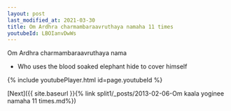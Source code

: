 ```yaml
---
layout: post
last_modified_at: 2021-03-30
title: Om Ardhra charmambaraavruthaya namaha 11 times
youtubeId: LBOIanvDwWs
---
```

 
 
Om Ardhra charmambaraavruthaya nama 
 
 -  Who uses the blood soaked elephant hide to cover himself 
 
  
 
  
 
 
 
 
 
 


{% include youtubePlayer.html id=page.youtubeId %}
 
[Next]({{ site.baseurl }}{% link  split1/_posts/2013-02-06-Om kaala yoginee namaha 11 times.md%})
 
